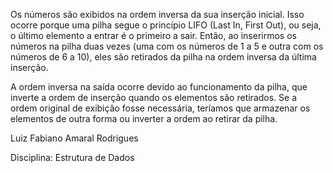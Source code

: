 Os números são exibidos na ordem inversa da sua inserção inicial. Isso ocorre porque uma pilha segue o princípio LIFO (Last In, First Out), ou seja, o último elemento a entrar é o primeiro a sair. Então, ao inserirmos os números na pilha duas vezes (uma com os números de 1 a 5 e outra com os números de 6 a 10), eles são retirados da pilha na ordem inversa da última inserção.

A ordem inversa na saída ocorre devido ao funcionamento da pilha, que inverte a ordem de inserção quando os elementos são retirados. Se a ordem original de exibição fosse necessária, teríamos que armazenar os elementos de outra forma ou inverter a ordem ao retirar da pilha.



Luiz Fabiano Amaral Rodrigues

Disciplina: Estrutura de Dados
